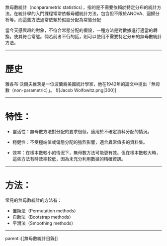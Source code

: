 無母數統計（nonparametric statistics），指的是不需要依賴於特定分布的統計方法。在統計學的入門課程常常依賴母體統計方法，包含但不限於ANOVA、迴歸分析等。而這些方法通常依賴於假設分配為常態分配

當今天感興趣的對象，不符合常態分配的假設，一種方法是對數據進行適當的轉換，使其符合常態。倘若前者不行的話，則可以使用不需要特定分布的無母數統計方法。
- - -
# 歷史
雅各布·沃爾夫維茨是一位波蘭裔美國統計學家，他在1942年的論文中提出「無母數（non-parametric）」。
![[Jacob Wolfowitz.png|300]]
- - -
# 特性：
- 靈活性：無母數方法對分配的要求很低，適用於不確定資料分配的情況。

- 穩健性：不受極端值或偏態分配的強烈影響，適合異常值多的資料集。

- 效率：在樣本數較小的情況下，無母數方法可能更有效。但在樣本數較大時，這些方法有時效率較低，因為未充分利用數據的精確資訊。
- - -
# 方法：
常見的無母數統計的方法有：
- 置換法（Permutation methods）
- 自助法（Bootstrap methods）
- 平滑法（Smoothing methods）
- - -
parent::[[無母數統計目錄]]